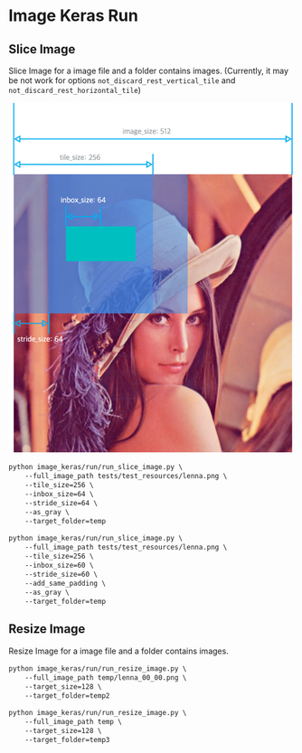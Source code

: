 # Image Keras Run

## Slice Image

Slice Image for a image file and a folder contains images.
(Currently, it may be not work for options `not_discard_rest_vertical_tile` and `not_discard_rest_horizontal_tile`)

![Slice Image Size Guide](../../doc/slice_image_guide.png)

```shell
python image_keras/run/run_slice_image.py \
    --full_image_path tests/test_resources/lenna.png \
    --tile_size=256 \
    --inbox_size=64 \
    --stride_size=64 \
    --as_gray \
    --target_folder=temp
```

```shell
python image_keras/run/run_slice_image.py \
    --full_image_path tests/test_resources/lenna.png \
    --tile_size=256 \
    --inbox_size=60 \
    --stride_size=60 \
    --add_same_padding \
    --as_gray \
    --target_folder=temp
```

## Resize Image

Resize Image for a image file and a folder contains images.

```shell
python image_keras/run/run_resize_image.py \
    --full_image_path temp/lenna_00_00.png \
    --target_size=128 \
    --target_folder=temp2
```

```shell
python image_keras/run/run_resize_image.py \
    --full_image_path temp \
    --target_size=128 \
    --target_folder=temp3
```
